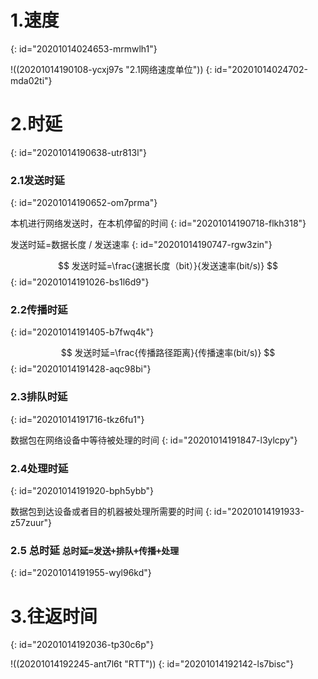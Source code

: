 # 1.速度
{: id="20201014024653-mrmwlh1"}

!((20201014190108-ycxj97s "2.1网络速度单位"))
{: id="20201014024702-mda02ti"}

# 2.时延
{: id="20201014190638-utr813l"}

### 2.1发送时延
{: id="20201014190652-om7prma"}

本机进行网络发送时，在本机停留的时间
{: id="20201014190718-flkh318"}

发送时延=数据长度 / 发送速率
{: id="20201014190747-rgw3zin"}

$$
发送时延=\frac{速据长度（bit）}{发送速率(bit/s)}
$$
{: id="20201014191026-bs1l6d9"}

### 2.2传播时延
{: id="20201014191405-b7fwq4k"}

$$
发送时延=\frac{传播路径距离}{传播速率(bit/s)}
$$
{: id="20201014191428-aqc98bi"}

### 2.3排队时延
{: id="20201014191716-tkz6fu1"}

数据包在网络设备中等待被处理的时间
{: id="20201014191847-l3ylcpy"}

### 2.4处理时延
{: id="20201014191920-bph5ybb"}

数据包到达设备或者目的机器被处理所需要的时间
{: id="20201014191933-z57zuur"}

### 2.5 总时延 `总时延=发送+排队+传播+处理`
{: id="20201014191955-wyl96kd"}

# 3.往返时间
{: id="20201014192036-tp30c6p"}

!((20201014192245-ant7l6t "RTT"))
{: id="20201014192142-ls7bisc"}

